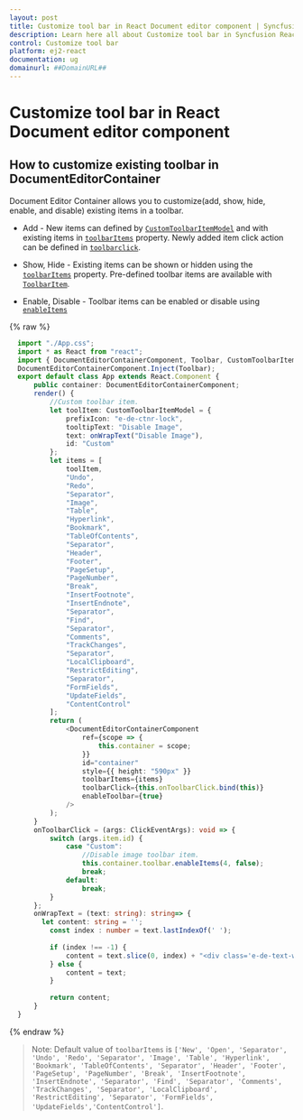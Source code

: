 ```yaml
---
layout: post
title: Customize tool bar in React Document editor component | Syncfusion
description: Learn here all about Customize tool bar in Syncfusion React Document editor component of Syncfusion Essential JS 2 and more.
control: Customize tool bar 
platform: ej2-react
documentation: ug
domainurl: ##DomainURL##
---
```


# Customize tool bar in React Document editor component

## How to customize existing toolbar in DocumentEditorContainer

Document Editor Container allows you to customize(add, show, hide, enable, and disable) existing items in a toolbar.

* Add - New items can defined by [`CustomToolbarItemModel`](https://ej2.syncfusion.com/react/documentation/api/document-editor/customToolbarItemModel/) and with existing items in [`toolbarItems`](https://ej2.syncfusion.com/react/documentation/api/document-editor-container/#toolbaritems) property. Newly added item click action can be defined in [`toolbarclick`](https://ej2.syncfusion.com/react/documentation/api/toolbar/clickEventArgs/).

* Show, Hide - Existing items can be shown or hidden using the [`toolbarItems`](https://ej2.syncfusion.com/react/documentation/api/document-editor-container/#toolbaritems) property. Pre-defined toolbar items are available with [`ToolbarItem`](https://ej2.syncfusion.com/react/documentation/api/document-editor/toolbarItem/).

* Enable, Disable -  Toolbar items can be enabled or disable using [`enableItems`](https://ej2.syncfusion.com/react/documentation/api/document-editor-container/toolbar/#enableItems)

{% raw %}
```ts
  import "./App.css";
  import * as React from "react";
  import { DocumentEditorContainerComponent, Toolbar, CustomToolbarItemModel } from "@syncfusion/ej2-react-documenteditor";
  DocumentEditorContainerComponent.Inject(Toolbar);
  export default class App extends React.Component {
      public container: DocumentEditorContainerComponent;
      render() {
          //Custom toolbar item.
          let toolItem: CustomToolbarItemModel = {
              prefixIcon: "e-de-ctnr-lock",
              tooltipText: "Disable Image",
              text: onWrapText("Disable Image"),
              id: "Custom"
          };
          let items = [
              toolItem,
              "Undo",
              "Redo",
              "Separator",
              "Image",
              "Table",
              "Hyperlink",
              "Bookmark",
              "TableOfContents",
              "Separator",
              "Header",
              "Footer",
              "PageSetup",
              "PageNumber",
              "Break",
              "InsertFootnote",
              "InsertEndnote",
              "Separator",
              "Find",
              "Separator",
              "Comments",
              "TrackChanges",
              "Separator",
              "LocalClipboard",
              "RestrictEditing",
              "Separator",
              "FormFields",
              "UpdateFields",
              "ContentControl"
          ];
          return (
              <DocumentEditorContainerComponent
                  ref={scope => {
                      this.container = scope;
                  }}
                  id="container"
                  style={{ height: "590px" }}
                  toolbarItems={items}
                  toolbarClick={this.onToolbarClick.bind(this)}
                  enableToolbar={true}
              />
          );
      }
      onToolbarClick = (args: ClickEventArgs): void => {
          switch (args.item.id) {
              case "Custom":
                  //Disable image toolbar item.
                  this.container.toolbar.enableItems(4, false);
                  break;
              default:
                  break;
          }
      };
      onWrapText = (text: string): string=> {
        let content: string = '';
          const index : number = text.lastIndexOf(' ');
      
          if (index !== -1) {
              content = text.slice(0, index) + "<div class='e-de-text-wrap'>" + text.slice(index + 1) + "</div>";
          } else {
              content = text;
          }
      
          return content;
      }
  }
```
{% endraw %}

>Note: Default value of `toolbarItems` is `['New', 'Open', 'Separator', 'Undo', 'Redo', 'Separator', 'Image', 'Table', 'Hyperlink', 'Bookmark', 'TableOfContents', 'Separator', 'Header', 'Footer', 'PageSetup', 'PageNumber', 'Break', 'InsertFootnote', 'InsertEndnote', 'Separator', 'Find', 'Separator', 'Comments', 'TrackChanges', 'Separator', 'LocalClipboard', 'RestrictEditing', 'Separator', 'FormFields', 'UpdateFields','ContentControl']`.